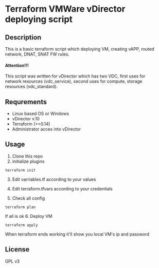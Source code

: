 # Terraform VMWare vDirector deploying script

## Description

This is a basic terraform script which deploying VM, creating vAPP, routed network, DNAT, SNAT FW rules.

#### Attention!!!
This script was written for vDirector which has two VDC, first uses for network resources (vdc_service), second  uses for compute, storage resources (vdc_standard).


## Requrements
- Linux based OS or Windows
- vDirector v.10
- Terraform (>=0.14)
- Administrator acces into vDirector

## Usage

1. Clone this repo
2. Initialize plugins
```
terraform init
```
3. Edit varriables.tf according to your values

4. Edit terraform.tfvars according to your credentials

5. Check all config
```
terraform plan
```
If all is ok
6. Deploy VM
```
terraform apply
```

When terraform ends working it'll show you local VM's ip and password



## License

GPL v3